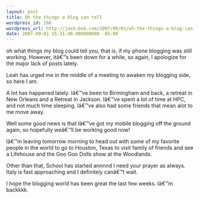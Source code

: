 ```yaml
---
layout: post
title: Oh the things a blog can tell
wordpress_id: 166
wordpress_url: http://josh-bob.com/2007/09/01/oh-the-things-a-blog-can-tell/
date: 2007-09-01 15:31:40.000000000 -05:00
---
```

<p class="storycontent">oh what things my blog could tell you, that is, if my phone blogging was still working. However, itâ€™s been down for a while, so again, I apologize for the major lack of posts lately.

Leah has urged me in the middle of a meeting to awaken my blogging side, so here I am.

A lot has happened lately. Iâ€™ve been to Birmingham and back, a retreat in New Orleans and a Retreat in Jackson. Iâ€™ve spent a lot of time at HPC, and not much time sleeping. Iâ€™ve also had some friends that mean alot to me move away.

Well some good news is that Iâ€™ve got my mobile blogging off the ground again, so hopefully weâ€™ll be working good now!

Iâ€™m leaving tomorrow morning to head out with some of my favorite people in the world to go to Houston, Texas to visit family of friends and see a Lifehouse and the Goo Goo Dolls show at the Woodlands.

Other than that, School has started annnnd I need your prayer as always. Italy is fast approaching and I definitely canâ€™t wait.

I hope the blogging world has been great the last few weeks. Iâ€™m backkkk.
